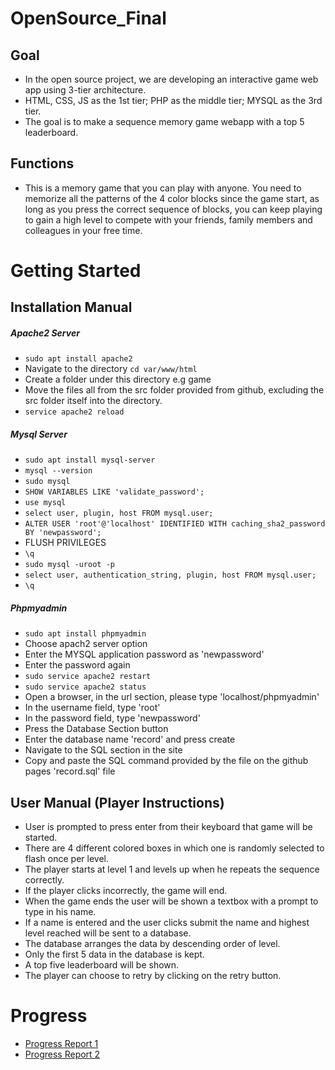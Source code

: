 
# OpenSource_Final  

## Goal 

- In the open source project, we are developing an interactive game web app using 3-tier architecture.
- HTML, CSS, JS as the 1st tier; PHP as the middle tier; MYSQL as the 3rd tier.
- The goal is to make a sequence memory game webapp with a top 5 leaderboard.  

## Functions

- This is a memory game that you can play with anyone. You need to memorize all the patterns of the 4 color blocks
since the game start, as long as you press the correct sequence of blocks, you can keep playing to gain a high level
to compete with your friends, family members and colleagues in your free time.

# Getting Started  

## Installation Manual

##### Apache2 Server
- `sudo apt install apache2`
- Navigate to the directory `cd var/www/html`
- Create a folder under this directory e.g game
- Move the files all from the src folder provided from github, excluding the src folder itself into the directory.
- `service apache2 reload`

##### Mysql Server
- `sudo apt install mysql-server`
- `mysql --version`
- `sudo mysql`
- `SHOW VARIABLES LIKE 'validate_password';`
- `use mysql`
- `select user, plugin, host FROM mysql.user;`
- `ALTER USER 'root'@'localhost' IDENTIFIED WITH caching_sha2_password BY 'newpassword';`
- FLUSH PRIVILEGES
- `\q`
- `sudo mysql -uroot -p`
- `select user, authentication_string, plugin, host FROM mysql.user;`
- `\q`

##### Phpmyadmin
- `sudo apt install phpmyadmin`
- Choose apach2 server option
- Enter the MYSQL application password as 'newpassword'
- Enter the password again
- `sudo service apache2 restart`
- `sudo service apache2 status`
- Open a browser, in the url section, please type 'localhost/phpmyadmin'
- In the username field, type 'root'
- In the password field, type 'newpassword'
- Press the Database Section button
- Enter the database name 'record' and press create
- Navigate to the SQL section in the site
- Copy and paste the SQL command provided by the file on the github pages 'record.sql' file

## User Manual (Player Instructions)
- User is prompted to press enter from their keyboard that game will be started.
- There are 4 different colored boxes in which one is randomly selected to flash once per level.
- The player starts at level 1 and levels up when he repeats the sequence correctly.
- If the player clicks incorrectly, the game will end.
- When the game ends the user will be shown a textbox with a prompt to type in his name.
- If a name is entered and the user clicks submit the name and highest level reached will be sent to a database.
- The database arranges the data by descending order of level.
- Only the first 5 data in the database is kept.
- A top five leaderboard will be shown.
- The player can choose to retry by clicking on the retry button.

# Progress

- [Progress Report 1](https://docs.google.com/presentation/d/1pnucE4IeUbuw6zmf1bAe1A6U_1m0hYKxIJ7IIfzFKus/edit?usp=sharing)
- [Progress Report 2](https://docs.google.com/presentation/d/1iZW16ctSKo_PPZF3NEzpBi6CLAMlOW3ueUZQg2FF61E/edit?usp=sharing)

